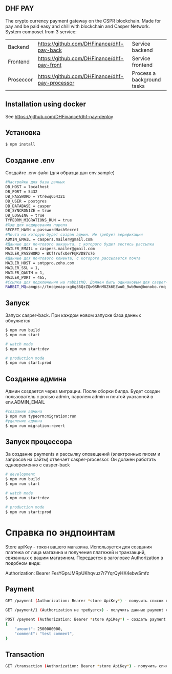 ## DHF PAY
The crypto currency payment gateway on the CSPR blockchain. Made for pay and be paid easy and chill with blockchain and Casper Network.
System composet from 3 service:

|                |                          |                         |
|----------------|-------------------------------|-----------------------------|
|Backend  |<https://github.com/DHFinance/dhf-pay-back>            | Service backend            |
|Frontend          |<https://github.com/DHFinance/dhf-pay-front>            |Service frontend            |
|Proseccor          |<https://github.com/DHFinance/dhf-pay-processor>| Process a background tasks|


## Installation using docker
See https://github.com/DHFinance/dhf-pay-deploy

## Установка

```bash
$ npm install
```

## Создание .env
Создайте .env файл (для образца дан env.sample)

```bash
#Настройки для базы данных
DB_HOST = localhost
DB_PORT = 5432
DB_PASSWORD = Ytrewq654321
DB_USER = postgres
DB_DATABASE = casper
DB_SYNCRONIZE = true
DB_LOGGING = true
TYPEORM_MIGRATIONS_RUN = true
#Хэш для кодирования пароля
SECRET_HASH = passwordHashSecret
#Почта на которую будет создан админ. Не требует верификации
ADMIN_EMAIL = caspers.mailer@gmail.com
#Данные для почтового аккаунта, с которого будет вестись рассылка
MAILER_EMAIL = caspers.mailer@gmail.com
MAILER_PASSWORD = BCf!rufxQeYF@KVD87s76
#Данные для почтового клиента, с которого рассылается почта
MAILER_HOST = smtppro.zoho.com
MAILER_SSL = 1,
MAILER_QAUTH = 1,
MAILER_PORT = 465,
#Ссылка для подключения на rabbitMQ. Должен быть одинаковым для casper-back и casper-processor. По ней идет соединение
RABBIT_MQ=amqps://tncqeoap:xg6g86QzZQw0SRnM8Zk6EZwu0_9wb9um@bonobo.rmq.cloudamqp.com/tncqeoap
```

## Запуск
Запуск casper-back. При каждом новом запуске база данных обнуляется
```bash
$ npm run build
$ npm run start

# watch mode
$ npm run start:dev

# production mode
$ npm run start:prod
```

## Создание админа
Админ создается через миграции. После сборки билда. Будет создан пользователь с ролью admin, паролем admin и почтой указанной в env.ADMIN_EMAIL
```bash
#создание админа
$ npm run typeorm:migration:run
#удаление админа
$ npm run migration:revert
```

## Запуск процессора
За создание payments и рассылку оповещений (электронных писем и запросов на сайты) отвечает casper-processor. Он должен работать одновременно с casper-back
```bash
# development
$ npm run build
$ npm run start

# watch mode
$ npm run start:dev

# production mode
$ npm run start:prod
```

# Справка по эндпоинтам

Store apiKey - токен вашего магазина. Используется для создания платежа от лица магазина и получения платежей и транзакций, связанных с вашим магазином. Передается в заголовке Authorization в подобном виде:

Authorization: Bearer FesYGprJMRpUKhqvuz7r7YqrQyHX4ebwSmfz

## Payment

```bash
GET /payment (Authorization: Bearer *store ApiKey*) - получить список всех payment магазина с apiKey

GET /payment/1 (Authorization не требуется) - получить данные payment с id = 1

POST /payment (Authorization: Bearer *store ApiKey*) - создать payment магазина с apiKey, указанным в Authorization
{ 
    "amount": 2500000000,
    "comment": "test comment",
}
```

## Transaction

```bash
GET /transaction (Authorization: Bearer *store ApiKey*) - получить список всех transaction, которые связанны с payment магазина с apiKey. 
```
